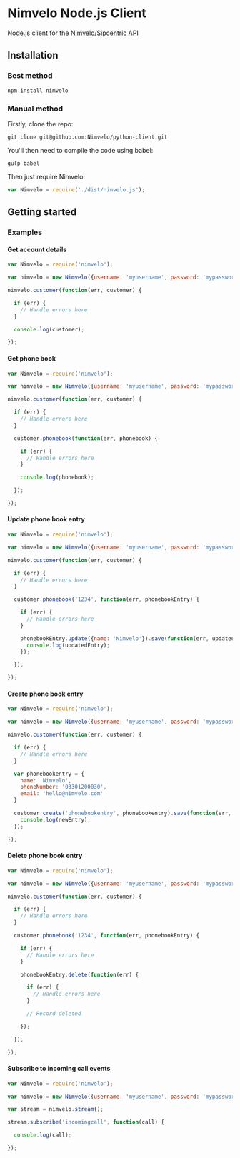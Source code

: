 # Nimvelo Node.js Client

Node.js client for the [Nimvelo/Sipcentric API](https://developer.sipcentric.com/)


## Installation

### Best method

```
npm install nimvelo
```

### Manual method

Firstly, clone the repo:

```
git clone git@github.com:Nimvelo/python-client.git
```

You'll then need to compile the code using babel:

```
gulp babel
```

Then just require Nimvelo:

```js
var Nimvelo = require('./dist/nimvelo.js');
```

## Getting started

### Examples

#### Get account details

```js
var Nimvelo = require('nimvelo');

var nimvelo = new Nimvelo({username: 'myusername', password: 'mypassword'});

nimvelo.customer(function(err, customer) {

  if (err) {
    // Handle errors here
  }

  console.log(customer);

});
```

#### Get phone book

```js
var Nimvelo = require('nimvelo');

var nimvelo = new Nimvelo({username: 'myusername', password: 'mypassword'});

nimvelo.customer(function(err, customer) {

  if (err) {
    // Handle errors here
  }

  customer.phonebook(function(err, phonebook) {

    if (err) {
      // Handle errors here
    }

    console.log(phonebook);

  });

});
```

#### Update phone book entry

```js
var Nimvelo = require('nimvelo');

var nimvelo = new Nimvelo({username: 'myusername', password: 'mypassword'});

nimvelo.customer(function(err, customer) {

  if (err) {
    // Handle errors here
  }

  customer.phonebook('1234', function(err, phonebookEntry) {

    if (err) {
      // Handle errors here
    }

    phonebookEntry.update({name: 'Nimvelo'}).save(function(err, updatedEntry) {
      console.log(updatedEntry);
    });

  });

});
```

#### Create phone book entry

```js
var Nimvelo = require('nimvelo');

var nimvelo = new Nimvelo({username: 'myusername', password: 'mypassword'});

nimvelo.customer(function(err, customer) {

  if (err) {
    // Handle errors here
  }

  var phonebookentry = {
    name: 'Nimvelo',
    phoneNumber: '03301200030',
    email: 'hello@nimvelo.com'
  }

  customer.create('phonebookentry', phonebookentry).save(function(err, newEntry) {
    console.log(newEntry);
  });

});
```

#### Delete phone book entry

```js
var Nimvelo = require('nimvelo');

var nimvelo = new Nimvelo({username: 'myusername', password: 'mypassword'});

nimvelo.customer(function(err, customer) {

  if (err) {
    // Handle errors here
  }

  customer.phonebook('1234', function(err, phonebookEntry) {

    if (err) {
      // Handle errors here
    }

    phonebookEntry.delete(function(err) {

      if (err) {
        // Handle errors here
      }

      // Record deleted

    });

  });

});
```


#### Subscribe to incoming call events

```js
var Nimvelo = require('nimvelo');

var nimvelo = new Nimvelo({username: 'myusername', password: 'mypassword'});

var stream = nimvelo.stream();

stream.subscribe('incomingcall', function(call) {

  console.log(call);

});

```
